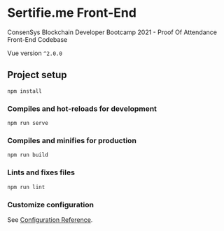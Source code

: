 # Sertifie.me Front-End
ConsenSys Blockchain Developer Bootcamp 2021 - Proof Of Attendance Front-End Codebase

Vue version `^2.0.0`

## Project setup
```
npm install
```

### Compiles and hot-reloads for development
```
npm run serve
```

### Compiles and minifies for production
```
npm run build
```

### Lints and fixes files
```
npm run lint
```

### Customize configuration
See [Configuration Reference](https://cli.vuejs.org/config/).
